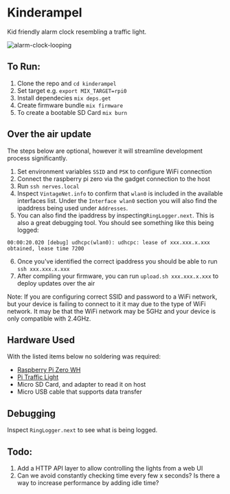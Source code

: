 # Kinderampel

Kid friendly alarm clock resembling a traffic light.

![alarm-clock-looping](https://user-images.githubusercontent.com/21044999/103445861-1a25b580-4c47-11eb-943f-b2163caa2044.gif)

## To Run:
1. Clone the repo and `cd kinderampel`
2. Set target e.g. `export MIX_TARGET=rpi0`
3. Install dependecies `mix deps.get`
4. Create firmware bundle `mix firmware`
5. To create a bootable SD Card `mix burn`

## Over the air update
The steps below are optional, however it will streamline development process significantly.
1. Set environment variables `SSID` and `PSK` to configure WiFi connection
2. Connect the raspberry pi zero via the gadget connection to the host
3. Run `ssh nerves.local`
4. Inspect `VintageNet.info` to confirm that `wlan0` is included in the available interfaces list. Under the `Interface wlan0` section you will also find the ipaddress being used under `Addresses`. 
5. You can also find the ipaddress by inspecting`RingLogger.next`. This is also a great debugging tool. You should see something like this being logged:
```
00:00:20.020 [debug] udhcpc(wlan0): udhcpc: lease of xxx.xxx.x.xxx obtained, lease time 7200
```
6. Once you've identified the correct ipaddress you should be able to run `ssh xxx.xxx.x.xxx`
7. After compiling your firmware, you can run `upload.sh xxx.xxx.x.xxx` to deploy updates over the air

Note: If you are configuring correct SSID and password to a WiFi network, but your device is failing to connect to it it may due to the type of WiFi network. It may be that the WiFi network may be 5GHz and your device is only compatible with 2.4GHz. 

## Hardware Used
With the listed items below no soldering was required:
- [Raspberry Pi Zero WH](https://www.adafruit.com/product/3708)
- [Pi Traffic Light](https://lowvoltagelabs.com/products/pi-traffic/)
- Micro SD Card, and adapter to read it on host
- Micro USB cable that supports data transfer

## Debugging
Inspect `RingLogger.next` to see what is being logged.

## Todo:
1. Add a HTTP API layer to allow controlling the lights from a web UI
2. Can we avoid constantly checking time every few x seconds? Is there a way to increase performance by adding idle time?
